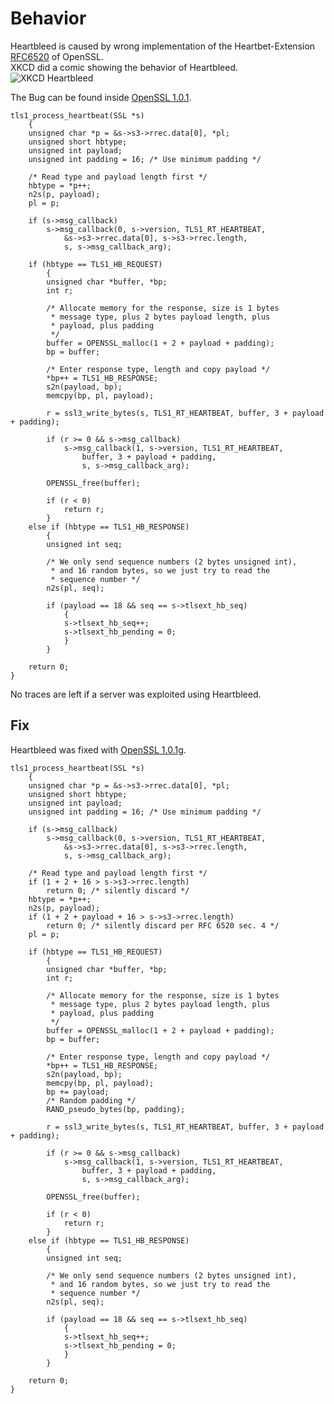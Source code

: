 # Behavior
Heartbleed is caused by wrong implementation of the Heartbet-Extension [RFC6520](https://tools.ietf.org/html/rfc6520) of OpenSSL.  
XKCD did a comic showing the behavior of Heartbleed.  
![XKCD Heartbleed](https://imgs.xkcd.com/comics/heartbleed_explanation.png)  

The Bug can be found inside [OpenSSL 1.0.1](https://github.com/openssl/openssl/blob/4817504d069b4c5082161b02a22116ad75f822b1/ssl/t1_lib.c).  
```text/x-csrc{32}
tls1_process_heartbeat(SSL *s)
	{
	unsigned char *p = &s->s3->rrec.data[0], *pl;
	unsigned short hbtype;
	unsigned int payload;
	unsigned int padding = 16; /* Use minimum padding */

	/* Read type and payload length first */
	hbtype = *p++;
	n2s(p, payload);
	pl = p;

	if (s->msg_callback)
		s->msg_callback(0, s->version, TLS1_RT_HEARTBEAT,
			&s->s3->rrec.data[0], s->s3->rrec.length,
			s, s->msg_callback_arg);

	if (hbtype == TLS1_HB_REQUEST)
		{
		unsigned char *buffer, *bp;
		int r;

		/* Allocate memory for the response, size is 1 bytes
		 * message type, plus 2 bytes payload length, plus
		 * payload, plus padding
		 */
		buffer = OPENSSL_malloc(1 + 2 + payload + padding);
		bp = buffer;
		
		/* Enter response type, length and copy payload */
		*bp++ = TLS1_HB_RESPONSE;
		s2n(payload, bp);
		memcpy(bp, pl, payload);
		
		r = ssl3_write_bytes(s, TLS1_RT_HEARTBEAT, buffer, 3 + payload + padding);

		if (r >= 0 && s->msg_callback)
			s->msg_callback(1, s->version, TLS1_RT_HEARTBEAT,
				buffer, 3 + payload + padding,
				s, s->msg_callback_arg);

		OPENSSL_free(buffer);

		if (r < 0)
			return r;
		}
	else if (hbtype == TLS1_HB_RESPONSE)
		{
		unsigned int seq;
		
		/* We only send sequence numbers (2 bytes unsigned int),
		 * and 16 random bytes, so we just try to read the
		 * sequence number */
		n2s(pl, seq);
		
		if (payload == 18 && seq == s->tlsext_hb_seq)
			{
			s->tlsext_hb_seq++;
			s->tlsext_hb_pending = 0;
			}
		}

	return 0;
}
```  
No traces are left if a server was exploited using Heartbleed.  

## Fix
Heartbleed was fixed with [OpenSSL 1.0.1g](https://github.com/openssl/openssl/blob/731f431497f463f3a2a97236fe0187b11c44aead/ssl/t1_lib.c).
```text/x-csrc
tls1_process_heartbeat(SSL *s)
	{
	unsigned char *p = &s->s3->rrec.data[0], *pl;
	unsigned short hbtype;
	unsigned int payload;
	unsigned int padding = 16; /* Use minimum padding */

	if (s->msg_callback)
		s->msg_callback(0, s->version, TLS1_RT_HEARTBEAT,
			&s->s3->rrec.data[0], s->s3->rrec.length,
			s, s->msg_callback_arg);

	/* Read type and payload length first */
	if (1 + 2 + 16 > s->s3->rrec.length)
		return 0; /* silently discard */
	hbtype = *p++;
	n2s(p, payload);
	if (1 + 2 + payload + 16 > s->s3->rrec.length)
		return 0; /* silently discard per RFC 6520 sec. 4 */
	pl = p;

	if (hbtype == TLS1_HB_REQUEST)
		{
		unsigned char *buffer, *bp;
		int r;

		/* Allocate memory for the response, size is 1 bytes
		 * message type, plus 2 bytes payload length, plus
		 * payload, plus padding
		 */
		buffer = OPENSSL_malloc(1 + 2 + payload + padding);
		bp = buffer;
		
		/* Enter response type, length and copy payload */
		*bp++ = TLS1_HB_RESPONSE;
		s2n(payload, bp);
		memcpy(bp, pl, payload);
		bp += payload;
		/* Random padding */
		RAND_pseudo_bytes(bp, padding);

		r = ssl3_write_bytes(s, TLS1_RT_HEARTBEAT, buffer, 3 + payload + padding);

		if (r >= 0 && s->msg_callback)
			s->msg_callback(1, s->version, TLS1_RT_HEARTBEAT,
				buffer, 3 + payload + padding,
				s, s->msg_callback_arg);

		OPENSSL_free(buffer);

		if (r < 0)
			return r;
		}
	else if (hbtype == TLS1_HB_RESPONSE)
		{
		unsigned int seq;
		
		/* We only send sequence numbers (2 bytes unsigned int),
		 * and 16 random bytes, so we just try to read the
		 * sequence number */
		n2s(pl, seq);
		
		if (payload == 18 && seq == s->tlsext_hb_seq)
			{
			s->tlsext_hb_seq++;
			s->tlsext_hb_pending = 0;
			}
		}

	return 0;
}
```